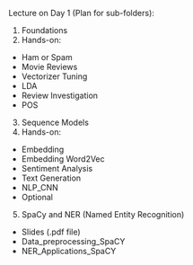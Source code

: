 
Lecture on Day 1 (Plan for sub-folders):

1) Foundations 
2) Hands-on: 
 - Ham or Spam
 - Movie Reviews
 - Vectorizer Tuning
 - LDA
 - Review Investigation
 - POS

 3) Sequence Models
 4) Hands-on:
 - Embedding
 - Embedding Word2Vec
 - Sentiment Analysis
 - Text Generation
 - NLP_CNN
 - Optional

 5) SpaCy and NER (Named Entity Recognition)
 - Slides (.pdf file)
 - Data_preprocessing_SpaCY
 - NER_Applications_SpaCY
 